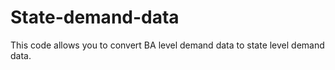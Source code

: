 # State-demand-data
This code allows you to convert BA level demand data to state level demand data. 
